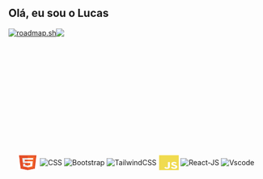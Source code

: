 ## Olá, eu sou o Lucas

<div align="center" style="display: flex; ">
  <a href="https://github.com/lucwx">
  <!--<img height="170em" src="https://github-readme-stats.vercel.app/api?username=lucwx&show_icons=true&theme=dark&include_all_commits=true&count_private=true"/>-->
    <a href="https://roadmap.sh"><img src="https://api.roadmap.sh/v1-badge/tall/6439e9c211a85692d8945c0a?variant=dark" alt="roadmap.sh"/></a>
    
  <img height="250em" src="https://github-readme-stats.vercel.app/api/top-langs/?username=lucwx&layout=full&langs_count=5&theme=dark"/>
</div>

<div style="display: flex; justify-content:center; text-align:center;">
  <br>
  <div style="display: inline_block">
    <img align="center" alt="HTML" height="30" width="40" src="https://raw.githubusercontent.com/devicons/devicon/master/icons/html5/html5-original.svg">  
    <img align="center" alt="CSS" height="30" width="40" src="https://cdn.jsdelivr.net/gh/devicons/devicon/icons/css3/css3-original.svg" />
    <img align="center" alt="Bootstrap" height="35" width="40" src="https://cdn.jsdelivr.net/gh/devicons/devicon/icons/bootstrap/bootstrap-plain.svg" />
    <img align="center" alt="TailwindCSS" height="30" width="40" src="https://cdn.jsdelivr.net/gh/devicons/devicon/icons/tailwindcss/tailwindcss-plain.svg" />
    <img align="center" alt="Js" height="30" width="40" src="https://raw.githubusercontent.com/devicons/devicon/master/icons/javascript/javascript-plain.svg">
    <img align="center" alt="React-JS" height="30" width="40" src="https://cdn.jsdelivr.net/gh/devicons/devicon/icons/react/react-original.svg" />
    <img align="center" alt="Vscode" height="30" width="40" src="https://cdn.jsdelivr.net/gh/devicons/devicon/icons/vscode/vscode-original.svg" />
  </div>
</div> 
